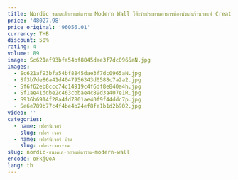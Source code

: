 ```yaml
---
title: Nordic ขนาดเล็กกาแฟตาราง Modern Wall โต๊ะรับประทานอาหารห้องนั่งเล่นร้านกาแฟ Creative ด้านข้างตารางเฟอร์นิเจอร์ชาตาราง
price: '48027.98'
price_original: '96056.01'
currency: THB
discount: 50%
rating: 4
volume: 89
image: Sc621af93bfa54bf8845dae3f7dc0965aN.jpg
images:
  - Sc621af93bfa54bf8845dae3f7dc0965aN.jpg
  - Sf3b7de86a41d4047956343d0588c7a2a2.jpg
  - Sf6f62eb8ccc74c14919c4f6df8e840a4h.jpg
  - Sf1ae41ddbe2c463cbbae4c89d3a407e1R.jpg
  - S936b6914f28a4fd7801ae40f9f44ddc7p.jpg
  - Se6e789b77c4f4be4b24ef8fe1b1d2b902.jpg
video: ''
categories:
  - name: เฟอร์นิเจอร์
    slug: เฟอร-เจอร
  - name: เฟอร์นิเจอร์ บ้าน
    slug: เฟอร-เจอร-าน
slug: nordic-ขนาดเล-กกาแฟตาราง-modern-wall
encode: oFkjQoA
lang: th
---
```

  